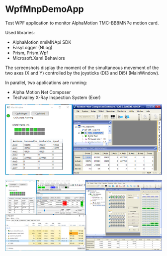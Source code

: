 # WpfMnpDemoApp

Test WPF application to monitor AlphaMotion TMC-BB8MNPe motion card.

Used libraries:

- AlphaMotion nmiMNApi SDK
- EasyLogger (NLog)
- Prism, Prism.Wpf
- Microsoft.Xaml.Behaviors



The screenshots display the moment of the simultaneous movement of the two axes (X and Y) controlled by the joysticks (DI3 and Di5) (MainWindow). 

In parallel, two applications are running:

- Alpha Motion Net Composer
- Techvalley X-Ray Inspection System (Exer)

![2022-05-17 WpfMnpDemoApp](https://raw.githubusercontent.com/olex-tech/WpfMnpDemoApp/master/screenshots/2022-05-17%20WpfMnpDemoApp.png)

![2022-05-17 WpfMnpDemoApp + Exer + MotionNetComposer](https://raw.githubusercontent.com/olex-tech/WpfMnpDemoApp/master/screenshots/2022-05-17%20WpfMnpDemoApp%20%2B%20Exer%20%2B%20MotionNetComposer.png)


